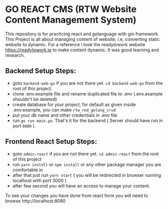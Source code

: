 # GO REACT CMS (RTW Website Content Management System)
This repository is for practicing react and golanguage with gin framework. This Project is all about managing content of website, i.e, converting static website to dynamic. For a reference i took the readytowork website https://readytowork.jp to make content dynamic. It was good learning and research.

## Backend Setup Steps:
- goto `backend-web-go` if you are not there yet. `cd backend-web-go` from the root of this project.
- clone .env.example file and rename duplicated file to .env (.env.example shouldn't be deleted)
- create database for your project, for default as given inside .env.example, you can make `rtw_rnd_golang_crud`
- put your db name and other credentials in .env file
- run `go run main.go`. That's it for the backend ( Server should have run in port `8080` ).

## Frontend React Setup Steps:
- goto `admin-react` if you are not there yet. `cd admin-react` from the root of this project
- run `yarn install` or `npm install` or any other package manager you are comfortable in
- after that just run `yarn start` ( you will be redirected in browser running localhost with port 3000 )
- after few second you will have an access to manage your content.

To see your changes you have done from react form you will need to browse http://localhost:8080




